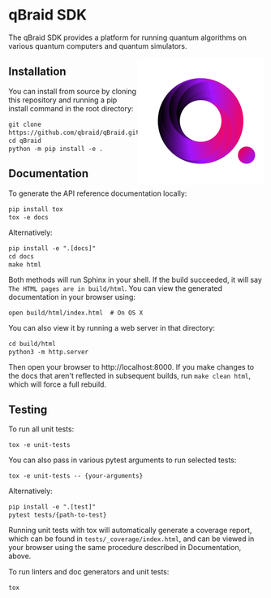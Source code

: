 # qBraid SDK
<!-- [![Code style: black](https://img.shields.io/badge/code%20style-black-000000.svg)](https://github.com/psf/black) -->

The qBraid SDK provides a platform for running quantum algorithms on various quantum computers and
quantum simulators.

<a href="https://qbraid.com/">
    <img src="/docs/_static/logo.png"
         alt="qbraid logo"
         width="250px"
         align="right">
</a>

## Installation
You can install from source by cloning this repository and running a pip install command in the
root directory:

```
git clone https://github.com/qbraid/qBraid.git
cd qBraid
python -m pip install -e .
```

## Documentation
To generate the API reference documentation locally:
```
pip install tox
tox -e docs
``` 
Alternatively:
```
pip install -e ".[docs]"
cd docs
make html
```
Both methods will run Sphinx in your shell. If the build succeeded, it will say 
`The HTML pages are in build/html`. You can view the generated documentation
in your browser using:
```
open build/html/index.html  # On OS X
```
You can also view it by running a web server in that directory:
```
cd build/html
python3 -m http.server
```
Then open your browser to http://localhost:8000. If you make changes to the docs that aren't
reflected in subsequent builds, run `make clean html`, which will force a full rebuild.

## Testing
To run all unit tests:
```
tox -e unit-tests
```
You can also pass in various pytest arguments to run selected tests:
```
tox -e unit-tests -- {your-arguments}
```
Alternatively:
```
pip install -e ".[test]"
pytest tests/{path-to-test}
```
Running unit tests with tox will automatically generate a coverage report, which can be found in
`tests/_coverage/index.html`, and can be viewed in your browser using the same procedure described
in Documentation, above.

To run linters and doc generators and unit tests:
```
tox
```

